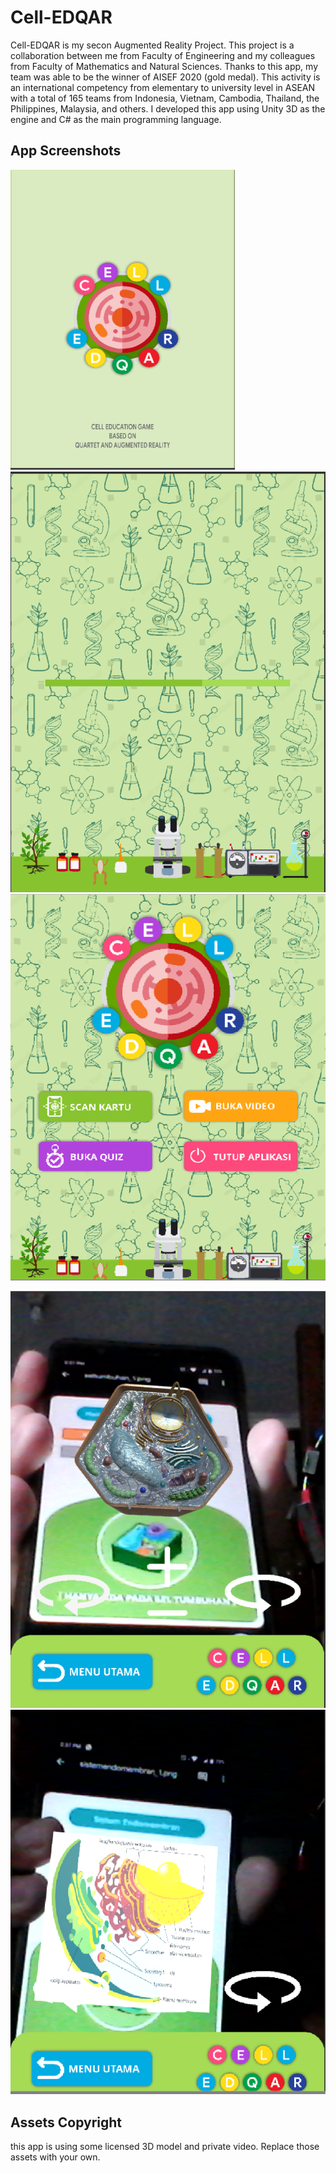 Cell-EDQAR
==========

Cell-EDQAR is my secon Augmented Reality Project. This project is a collaboration between me from Faculty of Engineering and my colleagues from Faculty of Mathematics and Natural Sciences. Thanks to this app, my team was able to be the winner of AISEF 2020 (gold medal). This activity is an international competency from elementary to university level in ASEAN with a total of 165 teams from Indonesia, Vietnam, Cambodia, Thailand, the Philippines, Malaysia, and others. I developed this app using Unity 3D as the engine and C# as the main programming language.

App Screenshots 
---------------

![Splash Screen](screenshots/1_splashscreen.png "Splash Screen")
![Loading Screen](screenshots/2_loadingscreen.png "Loading Screen")
![Main Menu](screenshots/3_mainmenu.png "Main Menu")

![AR feature](screenshots/4_scankartu.png "the 3D model will popup when you scan the card")
![AR feature](screenshots/4_scankartu2.png "the 3D model will popup when you scan the card")

Assets Copyright
----------------

this app is using some licensed 3D model and private video. Replace those assets with your own.
